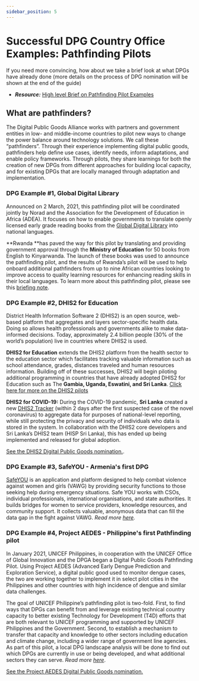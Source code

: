 ```yaml
---
sidebar_position: 5
---
```


# Successful DPG Country Office Examples: Pathfinding Pilots

If you need more convincing, how about we take a brief look at what DPGs have already done (more details on the process of DPG nomination will be shown at the end of the guide)
* _**Resource:**_ [High level Brief on Pathfinding Pilot Examples](https://digitalpublicgoods.net/what-we-do/)

## What are pathfinders?
The Digital Public Goods Alliance works with partners and government entities in low- and middle-income countries to pilot new ways to change the power balance around technology solutions. We call these “pathfinders”. Through their experience implementing digital public goods, pathfinders help define use cases, identify needs, inform adaptations, and enable policy frameworks. Through pilots, they share learnings for both the creation of new DPGs from different approaches for building local capacity, and for existing DPGs that are locally managed through adaptation and implementation.

### DPG Example #1, Global Digital Library
Announced on 2 March, 2021, this pathfinding pilot will be coordinated jointly by Norad and the Association for the Development of Education in Africa (ADEA). It focuses on how to enable governments to translate openly licensed early grade reading books from the [Global Digital Library](https://digitallibrary.io/) into national languages.

**Rwanda **has paved the way for this pilot by translating and providing government approval through the **Ministry of Education** for 50 books from English to Kinyarwanda. The launch of these books was used to announce the pathfinding pilot, and the results of Rwanda’s pilot will be used to help onboard additional pathfinders from up to nine African countries looking to improve access to quality learning resources for enhancing reading skills in their local languages. To learn more about this pathfinding pilot, please see this [briefing note](https://drive.google.com/file/d/1FdS9lXCeL3hsewv759RA6yrNRxazrT47/view?usp=sharing).

### DPG Example #2, DHIS2 for Education
District Health Information Software 2 (DHIS2) is an open source, web-based platform that aggregates and layers sector-specific health data. Doing so allows health professionals and governments alike to make data-informed decisions. Today, approximately 2.4 billion people (30% of the world’s population) live in countries where DHIS2 is used.

**DHIS2 for Education** extends the DHIS2 platform from the health sector to the education sector which facilitates tracking valuable information such as school attendance, grades, distances traveled and human resources information.  Building off of these successes, DHIS2 will begin piloting additional programming in countries that have already adopted DHIS2 for Education such as The **Gambia, Uganda, Eswatini, and Sri Lanka**. [Click here for more on the DHIS2 pilots](https://digitalpublicgoods.net/blog/launching-dhis2-pathfinding-pilots/)

**DHIS2 for COVID-19:** During the COVID-19 pandemic, **Sri Lanka** created a new [DHIS2 Tracker](https://dhis2.org/sri-lanka-covid-surveillance/) (within 2 days after the first suspected case of the novel coronavirus) to aggregate data for purposes of national-level reporting, while still protecting the privacy and security of individuals who data is stored in the system.  In collaboration with the DHIS2 core developers and Sri Lanka’s DHIS2 team (HISP Sri Lanka), this has ended up being implemented and released for global adoption.

[See the DHIS2 Digital Public Goods nomination.](https://digitalpublicgoods.net/registry/dhis2.html).

### DPG Example #3, SafeYOU - Armenia's first DPG
[SafeYOU](https://safeyou.space/) is an application and platform designed to help combat violence against women and girls (VAWG) by providing security functions to those seeking help during emergency situations. Safe YOU works with CSOs, individual professionals, international organisations, and state authorities. It builds bridges for women to service providers, knowledge resources, and community support. It collects valuable, anonymous data that can fill the data gap in the fight against VAWG.  _Read more [here](https://digitalpublicgoods.net/blog/a-virtual-safe-space-for-women/)._

### DPG Example #4, Project AEDES - Philippine's first Pathfinding pilot
In January 2021, UNICEF Philippines, in cooperation with the UNICEF Office of Global Innovation and the DPGA began a Digital Public Goods Pathfinding Pilot. Using Project AEDES (Advanced Early Dengue Prediction and Exploration Service), a digital public good used to monitor dengue cases, the two are working together to implement it in select pilot cities in the Philippines and other countries with high incidence of dengue and similar data challenges.

The goal of UNICEF Philippine’s pathfinding pilot is two-fold. First, to find ways that DPGs can benefit from and leverage existing technical country capacity to better existing Technology for Development (T4D) efforts that are both relevant to UNICEF programming and supported by UNICEF Philippines and the Government. Second, to establish a mechanism to transfer that capacity and knowledge to other sectors including education and climate change, including a wider range of government line agencies. As part of this pilot, a local DPG landscape analysis will be done to find out which DPGs are currently in use or being developed, and what additional sectors they can serve.  _Read more [here](https://digitalpublicgoods.net/blog/unicef-philippines-announces-its-first-digital-public-good-pathfinding-pilot/)_.

[See the Project AEDES Digital Public Goods nomination.](https://digitalpublicgoods.net/registry/project-aedes.html)